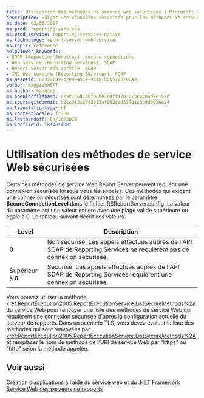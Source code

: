 ```yaml
---
title: Utilisation des méthodes de service web sécurisées | Microsoft Docs
description: Exigez une connexion sécurisée pour les méthodes de service Web Report Server avec le paramètre SecureConnectionLevel dans le fichier de configuration RSReportServer.
ms.date: 03/06/2017
ms.prod: reporting-services
ms.prod_service: reporting-services-native
ms.technology: report-server-web-service
ms.topic: reference
helpviewer_keywords:
- SOAP [Reporting Services], secure connections
- Web service [Reporting Services], SOAP
- Report Server Web service, SOAP
- XML Web service [Reporting Services], SOAP
ms.assetid: 87329299-c2ea-4517-9148-d855726768a9
author: maggiesMSFT
ms.author: maggies
ms.openlocfilehash: c29c7d6d1a8fb8be7edff1203073c4c84d2e197c
ms.sourcegitcommit: b2cc3f213042813af803ced37901c5c9d8016c24
ms.translationtype: HT
ms.contentlocale: fr-FR
ms.lasthandoff: 04/16/2020
ms.locfileid: "81487408"
---
```

# <a name="using-secure-web-service-methods"></a>Utilisation des méthodes de service Web sécurisées
  Certaines méthodes de service Web Report Server peuvent requérir une connexion sécurisée lorsque vous les appelez. Ces méthodes qui exigent une connexion sécurisée sont déterminées par le paramètre **SecureConnectionLevel** dans le fichier RSReportServer.config. La valeur du paramètre est une valeur entière avec une plage valide supérieure ou égale à 0. Le tableau suivant décrit ces valeurs.  
  
|Level|Description|  
|-----------|-----------------|  
|**0**|Non sécurisé. Les appels effectués auprès de l'API SOAP de Reporting Services ne requièrent pas de connexion sécurisée.|  
|Supérieur à **0**|Sécurisé. Les appels effectués auprès de l'API SOAP de Reporting Services requièrent une connexion sécurisée.|  
  
 Vous pouvez utiliser la méthode <xref:ReportExecution2005.ReportExecutionService.ListSecureMethods%2A> du service Web pour renvoyer une liste des méthodes de service Web qui requièrent une connexion sécurisée d'après la configuration actuelle du serveur de rapports. Dans un scénario TLS, vous devez évaluer la liste des méthodes qui sont renvoyées par <xref:ReportExecution2005.ReportExecutionService.ListSecureMethods%2A> et remplacer le nom de méthode de l'URI de service Web par "https" ou "http" selon la méthode appelée.  
  
## <a name="see-also"></a>Voir aussi  
 [Création d’applications à l’aide du service web et du .NET Framework](../../../reporting-services/report-server-web-service/net-framework/building-applications-using-the-web-service-and-the-net-framework.md)   
 [Service Web des serveurs de rapports](../../../reporting-services/report-server-web-service/report-server-web-service.md)  
  
  
